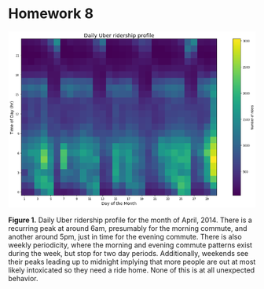 # Homework 8

![Uber Ridership by Day](uber-ridership.png)

**Figure 1.** Daily Uber ridership profile for the month of April, 2014. There is a recurring peak at around 6am, presumably for the morning commute, and another around 5pm, just in time for the evening commute. There is also weekly periodicity, where the morning and evening commute patterns exist during the week, but stop for two day periods. Additionally, weekends see their peaks leading up to midnight implying that more people are out at most likely intoxicated so they need a ride home. None of this is at all unexpected behavior.
